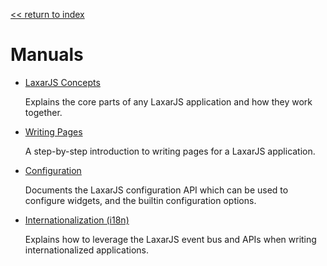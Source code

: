 [<< return to index](../../README.md)

Manuals
=======

* [LaxarJS Concepts](concepts.md)

    Explains the core parts of any LaxarJS application and how they work together.

* [Writing Pages](writing_pages.md)

    A step-by-step introduction to writing pages for a LaxarJS application.

* [Configuration](configuration.md)

    Documents the LaxarJS configuration API which can be used to configure widgets, and the builtin configuration options.

* [Internationalization (i18n)](i18n.md)

    Explains how to leverage the LaxarJS event bus and APIs when writing internationalized applications.
